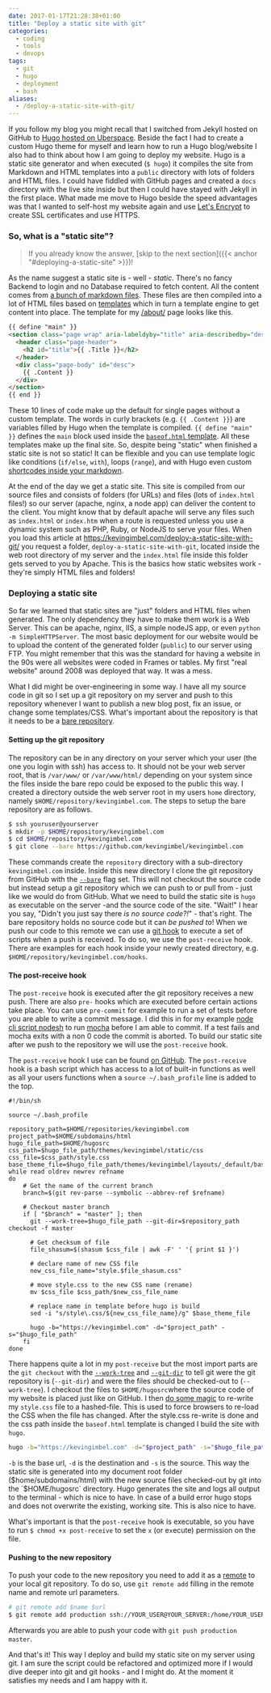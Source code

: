 ```yaml
---
date: 2017-01-17T21:28:38+01:00
title: "Deploy a static site with git"
categories: 
  - coding
  - tools
  - devops
tags:
  - git
  - hugo
  - deployment
  - bash
aliases:
  - /deploy-a-static-site-with-git/
---
```


If you follow my blog you might recall that I switched from Jekyll hosted on GitHub to [Hugo hosted on Uberspace](/farewell-jekyll-hello-hugo/). Beside the fact I had to create a custom Hugo theme for myself and learn how to run a Hugo blog/website I also had to think about how I am going to deploy my website. Hugo is a static site generator and when executed (`$ hugo`) it compiles the site from Markdown and HTML templates into a `public` directory with lots of folders and HTML files. I could have fiddled with GitHub pages and created a `docs` directory with the live site inside but then I could have stayed with Jekyll in the first place. What made me move to Hugo beside the speed advantages was that I wanted to self-host my website again and use [Let's Encrypt](https://letsencrypt.org/) to create SSL certificates and use HTTPS.

### So, what is a "static site"?

> If you already know the answer, [skip to the next section]({{< anchor "#deploying-a-static-site" >}})!

As the name suggest a static site is - well - _static_. There's no fancy Backend to login and no Database required to fetch content. All the content comes from [a bunch of markdown files](https://github.com/kevingimbel/kevingimbel.com/tree/8cc66cd61774e28628848bcfde58d93b8ba3cae1/content/post). These files are then compiled into a lot of HTML files based on [templates](https://github.com/kevingimbel/kevingimbel.com/tree/8cc66cd61774e28628848bcfde58d93b8ba3cae1/themes/kevingimbel/layouts) which in turn a template engine to get content into place. The template for my [/about/](/about/) page looks like this.

```html
{{ define "main" }}
<section class="page wrap" aria-labeldyby="title" aria-describedby="desc">
  <header class="page-header">
    <h2 id="title">{{ .Title }}</h2>
  </header>
  <div class="page-body" id="desc">
    {{ .Content }}
  </div>
</section>
{{ end }}
```

These 10 lines of code make up the default for single pages without a custom template. The words in curly brackets (e.g. `{{ .Content }}`) are variables filled by Hugo when the template is compiled. `{{ define "main" }}` defines the `main` block used inside the [`baseof.html` template](https://github.com/kevingimbel/kevingimbel.com/blob/8cc66cd61774e28628848bcfde58d93b8ba3cae1/themes/kevingimbel/layouts/_default/baseof.html#L36-L38). All these templates make up the final site. So, despite being "static" when finished a static site is not so static! It can be flexible and you can use template logic like conditions (`if/else`, `with`), loops (`range`), and with Hugo even custom [shortcodes inside your markdown](http://gohugo.io/extras/shortcodes/).

At the end of the day we get a static site. This site is compiled from our source files and consists of folders (for URLs) and files (lots of `index.html` files!) so our server (apache, nginx, a node app) can deliver the content to the client. You might know that by default apache will serve any files such as `index.html` or `index.htm` when a route is requested unless you use a dynamic system such as PHP, Ruby, or NodeJS to serve your files. When you load this article at https://kevingimbel.com/deploy-a-static-site-with-git/ you request a folder, `deploy-a-static-site-with-git`, located inside the web root directory of my server and the `index.html` file inside this folder gets served to you by Apache. This is the basics how static websites work - they're simply HTML files and folders!

### Deploying a static site

So far we learned  that static sites are "just" folders and HTML files when generated. The only dependency they have to make them work is a Web Server. This can be apache, nginx, IIS, a simple nodeJS app, or even `python -m SimpleHTTPServer`. The most basic deployment for our website would be to upload the content of the generated folder (`public`) to our server using FTP. You might remember that this was the standard for having a website in the 90s were all websites were coded in Frames or tables. My first "real website" around 2008 was deployed that way. It was a mess.

What I did might be over-engineering in some way. I have all my source code in git so I set up a git repository on my server and push to this repository whenever I want to publish a new blog post, fix an issue, or change some templates/CSS. What's important about the repository is that it needs to be a [bare repository](https://git-scm.com/book/en/v2/Git-on-the-Server-Getting-Git-on-a-Server).

#### Setting up the git repository

The repository can be in any directory on your server which your user (the one you login with ssh) has access to. It should not be your web server root, that is `/var/www/` or `/var/www/html/` depending on your system since the files inside the bare repo could be exposed to the public this way. I created a directory outside the web server root in my users `home` directory, namely `$HOME/repository/kevingimbel.com`. The steps to setup the bare repository are as follows.

```sh
$ ssh youruser@yourserver
$ mkdir -p $HOME/repository/kevingimbel.com
$ cd $HOME/repository/kevingimbel.com
$ git clone --bare https://github.com/kevingimbel/kevingimbel.com
```

These commands create the `repository` directory with a sub-directory `kevingimbel.com` inside. Inside this new directory I clone the git repository from GitHub with the [`--bare`](https://git-scm.com/docs/git#git---bare) flag set. This will not checkout the source code but instead setup a git repository which we can push to or pull from - just like we would do from GitHub. What we need to build the static site is `hugo` as executable on the server -and the source code of the site. "Wait!" I hear you say, "Didn't you just say there _is no source code?!_" - that's right. The bare repository holds no source code but it can _be pushed to_! When we push our code to this remote we can use a [git hook](https://git-scm.com/book/en/v2/Customizing-Git-Git-Hooks) to execute a set of scripts when a push is received. To do so, we use the `post-receive` hook. There are examples for each hook inside your newly created directory, e.g. `$HOME/repository/kevingimbel.com/hooks`.

#### The post-receive hook

The `post-receive` hook is executed after the git repository receives a new push. There are also `pre-` hooks which are executed before certain actions take place. You can use `pre-commit` for example to run a set of tests before you are able to write a commit message. I did this in for my example [node cli script nodesh](https://github.com/kevingimbel/nodesh/blob/master/scripts/pre-commit) to run [mocha](https://mochajs.org/) before I am able to commit. If a test fails and mocha exits with a non 0 code the commit is aborted. To build our static site after we push to the repository we will use the `post-receive` hook.

The `post-receive` hook I use can be found [on GitHub](https://github.com/kevingimbel/kevingimbel.com/blob/master/scripts/post-receive). The `post-receive` hook is a bash script which has access to a lot of built-in functions as well as all your users functions when a `source ~/.bash_profile` line is added to the top.

```
#!/bin/sh

source ~/.bash_profile

repository_path=$HOME/repositories/kevingimbel.com
project_path=$HOME/subdomains/html
hugo_file_path=$HOME/hugosrc
css_path=$hugo_file_path/themes/kevingimbel/static/css
css_file=$css_path/style.css
base_theme_file=$hugo_file_path/themes/kevingimbel/layouts/_default/baseof.html
while read oldrev newrev refname
do
    # Get the name of the current branch
    branch=$(git rev-parse --symbolic --abbrev-ref $refname)

    # Checkout master branch
    if [ "$branch" = "master" ]; then
      git --work-tree=$hugo_file_path --git-dir=$repository_path checkout -f master

      # Get checksum of file
      file_shasum=$(shasum $css_file | awk -F' ' '{ print $1 }')

      # declare name of new CSS file
      new_css_file_name="style.$file_shasum.css"

      # move style.css to the new CSS name (rename)
      mv $css_file $css_path/$new_css_file_name

      # replace name in template before hugo is build
      sed -i "s/style\.css/${new_css_file_name}/g" $base_theme_file

      hugo -b="https://kevingimbel.com" -d="$project_path" -s="$hugo_file_path"
    fi
done
```

There happens quite a lot in my `post-receive` but the most import parts are the  `git checkout` with the [`--work-tree`](https://git-scm.com/docs/git#git---work-treeltpathgt) and [`--git-dir`](https://git-scm.com/docs/git#git---git-dirltpathgt) to tell git were the git repository is (`--git-dir`) and were the files should be checked-out to (`--work-tree`). I checkout the files to `$HOME/hugosrc`where the source code of my website is placed just like on GitHub. I then [do some magic](https://github.com/kevingimbel/kevingimbel.com/blob/master/scripts/post-receive#L33-L42) to re-write my `style.css` file to a hashed-file. This is used to force browsers to re-load the CSS when the file has changed. After the style.css re-write is done and the css path inside the  `baseof.html` template is changed I build the site with `hugo`.

```sh
hugo -b="https://kevingimbel.com" -d="$project_path" -s="$hugo_file_path"
```
`-b` is the base url, `-d` is the destination and `-s` is the source. This way the static site is generated into my document root folder ($home/subdomains/html) with the new source files checked-out by git into the `$HOME/hugosrc` directory. Hugo generates the site and logs all output to the terminal - which is nice to have. In case of a build error hugo stops and does not overwrite the existing, working site. This is also nice to have.

What's important is that the `post-receive` hook is executable, so you have to run `$ chmod +x post-receive` to set the `x` (or e`x`ecute) permission on the file.

#### Pushing to the new repository

To push your code to the new repository you need to add it as a [remote](https://git-scm.com/docs/git-remote) to your local git repository. To do so, use `git remote add` filling in the remote name and remote url parameters.

```sh
# git remote add $name $url
$ git remote add production ssh://YOUR_USER@YOUR_SERVER:/home/YOUR_USER/repository/gitrepo
```
Afterwards you are able to push your code with `git push production master`.

And that's it! This way I deploy and build my static site on my server using git. I am sure the script could be refactored and optimized more if I would dive deeper into git and git hooks - and I might do. At the moment it satisfies my needs and I am happy with it.
